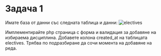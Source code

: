 # Задача 1

Имате база от данни със следната таблица и данни:
![electives](https://cloud.githubusercontent.com/assets/8988578/20097548/a7a15ed6-a5b7-11e6-941d-e6b6f0919de6.png)

Имплементирайте php страница с форма и валидация за добавяне на избираема дисциплина. 
Добавете колона created_at на таблицата electives. 
Трябва по подразбиране да сочи момента на добавяне на реда.
